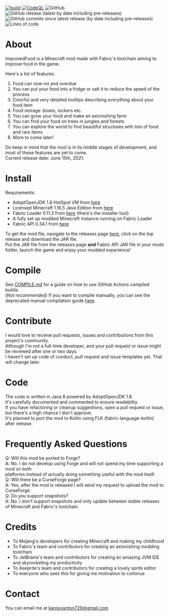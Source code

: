 [![build](https://github.com/RedGrapefruit09/ImprovedFood/actions/workflows/build.yml/badge.svg)](https://github.com/RedGrapefruit09/ImprovedFood/actions/workflows/build.yml)
[![CodeQL](https://github.com/RedGrapefruit09/ImprovedFood/actions/workflows/codeql-analysis.yml/badge.svg)](https://github.com/RedGrapefruit09/ImprovedFood/actions/workflows/codeql-analysis.yml)
![GitHub](https://img.shields.io/github/license/RedGrapefruit09/ImprovedFood?color=blue)
![GitHub release (latest by date including pre-releases)](https://img.shields.io/github/v/release/RedGrapefruit09/ImprovedFood?color=purple&include_prereleases)
![GitHub commits since latest release (by date including pre-releases)](https://img.shields.io/github/commits-since/RedGrapefruit09/ImprovedFood/latest?color=red&include_prereleases)
![Lines of code](https://img.shields.io/tokei/lines/github/RedGrapefruit09/ImprovedFood?color=orange)

# About

ImprovedFood is a Minecraft mod made with Fabric's toolchain aiming to improve food in the game.

Here's a list of features:

1. Food can now rot and overdue
2. You can put your food into a fridge or salt it to reduce the speed of the process
3. Colorful and very detailed tooltips describing _everything_ about your food item
4. Food storage: boxes, lockers etc.
5. You can grow your food and make an astonishing farm
6. You can find your food on trees in jungles and forests
7. You can explore the world to find beautiful structures with lots of food and rare items
8. More to come later!

Do keep in mind that the mod is in its middle stages of development, and most of these features are yet to come.  
Current release date: June 15th, 2021.

# Install

Requirements:

- AdoptOpenJDK 1.8 HotSpot VM from [here](https://adoptopenjdk.net/?variant=openjdk8&jvmVariant=hotspot)
- Licensed Minecraft 1.16.5 Java Edition from [here](https://www.minecraft.net/en-us/)
- Fabric Loader 0.11.3 from [here](https://fabricmc.net/use/) (there's the installer tool)
- A fully set up modded Minecraft instance running on Fabric Loader
- Fabric API 0.34.1 from [here](https://www.curseforge.com/minecraft/mc-mods/fabric-api/files)

To get the mod file, navigate to the releases page [here](https://github.com/RedGrapefruit09/ImprovedFood/releases),
click on the top release and download the JAR file.  
Put the JAR file from the releases page <b>and</b> Fabric API JAR file in your mods folder, launch the game and enjoy
your modded experience!

# Compile

See [COMPILE.md](https://github.com/RedGrapefruit09/ImprovedFood/blob/master/COMPILE.md) for a guide on how to use
GitHub Actions compiled builds.  
(_Not recommended_) If you want to compile manually, you can see the deprecated manual compilation
guide [here](https://github.com/RedGrapefruit09/ImprovedFood/blob/master/COMPILE_DEPRECATED.md)

# Contribute

I would love to receive pull requests, issues and contributions from this project's community.  
Although I'm not a full-time developer, and your pull request or issue might be reviewed after one or two days.  
I haven't set up code of conduct, pull request and issue templates yet. That will change later.

# Code

The code is written in Java 8 powered by AdoptOpenJDK 1.8  
It's carefully documented and commented to ensure readability.  
If you have refactoring or cleanup suggestions, open a pull request or issue, but there's a high chance I don't
approve.  
It's planned to port the mod to Kotlin using FLK (fabric-language-kotlin) after release.

# Frequently Asked Questions

Q: Will this mod be ported to Forge?  
A: No. I do not develop using Forge and will not spend my time supporting a mod on both  
platforms instead of actually doing something useful with the mod itself.  
Q: Will there be a CurseForge page?  
A: Yes, after the mod is released I will send my request to upload the mod to CurseForge.  
Q: Do you support snapshots?  
A: No. I don't support snapshots and only update between stable releases of Minecraft and Fabric's toolchain.

# Credits

- To Mojang's developers for creating Minecraft and making my childhood
- To Fabric's team and contributors for creating an astonishing modding toolchain
- To JetBrains's team and contributors for creating an amazing JVM IDE and skyrocketing my productivity
- To Aseprite's team and contributors for creating a lovely sprite editor
- To everyone who sees this for giving me motivation to continue

# Contact

You can email me at karpovanton729@gmail.com